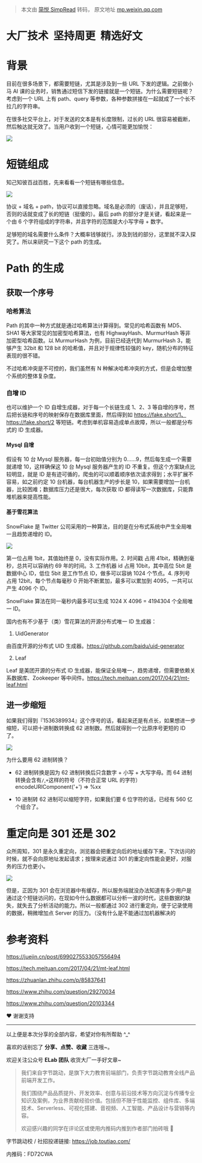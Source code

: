 > 本文由 [简悦 SimpRead](http://ksria.com/simpread/) 转码， 原文地址 [mp.weixin.qq.com](https://mp.weixin.qq.com/s/KtLbCClA_k54Ew08bp0jSg)

大厂技术  坚持周更  精选好文
================

背景
==

目前在很多场景下，都需要短链，尤其是涉及到一些 URL 下发的逻辑。之前做小马 AI 课的业务时，销售通过短信下发的链接就是一个短链。为什么需要短链呢？考虑到一个 URL 上有 path、query 等参数，各种参数拼接在一起就成了一个长不拉几的字符串。

在很多社交平台上，对于发送的文本是有长度限制，过长的 URL 很容易被截断，然后触达就无效了。当用户收到一个短链，心情可能更加愉悦：

![](https://mmbiz.qpic.cn/mmbiz_png/ndgH50E7pIoCbJ6uuNACIiaGjmt6VpicFMhvZ0EtSHqAm0HJQE0J74HQkIqqYqlTmtvjziaEjOrEicQImXUJaXIsPg/640?wx_fmt=png)

短链组成
====

知己知彼百战百胜，先来看看一个短链有哪些信息。

![](https://mmbiz.qpic.cn/mmbiz_png/ndgH50E7pIoCbJ6uuNACIiaGjmt6VpicFMibdkicJPMfyCr2I4NJ4egKZmfOTdhqmRGHYH57WKEd1qYmEGsL6HuN5g/640?wx_fmt=png)

协议 + 域名 + path，协议可以直接忽略。域名是必须的（废话），并且足够短，否则的话就变成了长的短链（挺傻的）。最后 path 的部分才是关键，看起来是一个由 6 个字符组成的字符串，并且字符的范围是大小写字母 + 数字。

足够短的域名需要什么条件？大概率钱够就行。涉及到钱的部分，这里就不深入探究了。所以来研究一下这个 path 的生成。

Path 的生成
========

获取一个序号
------

### 哈希算法

Path 的其中一种方式就是通过哈希算法计算得到。常见的哈希函数有 MD5、SHA1 等大家常见的加密型哈希算法，也有 HighwayHash、MurmurHash 等非加密型哈希函数。以 MurmurHash 为例，目前已经迭代到 MurmurHash 3，能够产生 32bit 和 128 bit 的哈希值，并且对于规律性较强的 key，随机分布的特征表现的很不错。

不过哈希冲突是不可控的，我们虽然有 N 种解决哈希冲突的方式，但是会增加整个系统的整体复杂度。

### 自增 ID

也可以维护一个 ID 自增生成器，对于每一个长链生成 1、2、3 等自增的序号，然后把长链和序号的映射保存在数据库里面，然后得到如 https://fake.short/1、https://fake.short/2 等短链。考虑到单机容易造成单点故障，所以一般都是分布式的 ID 生成器。

#### Mysql 自增

假设有 10 台 Mysql 服务器，每一台初始值分别为 0……9，然后每生成一个需要就递增 10，这样确保这 10 台 Mysql 服务器产生的 ID 不重复。但这个方案缺点比较明显，就是 ID 是有迹可循的，爬虫的可以顺着顺序依次请求得到；水平扩展不容易，如之前约定 10 台机器，每台机器生产的步长是 10，如果需要增加一台机器，比较困难；数据库压力还是很大，每次获取 ID 都得读写一次数据库，只能靠堆机器来提高性能。

#### 基于雪花算法

SnowFlake 是 Twitter 公司采用的一种算法，目的是在分布式系统中产生全局唯一且趋势递增的 ID。

![](https://mmbiz.qpic.cn/mmbiz_png/ndgH50E7pIoCbJ6uuNACIiaGjmt6VpicFMr0tsBD6uCngwHQOaQw2QoQnVFibnoqmls3FOWnzDOeZicQ3Io2g9icCJA/640?wx_fmt=png)

第一位占用 1bit，其值始终是 0，没有实际作用。2. 时间戳 占用 41bit，精确到毫秒，总共可以容纳约 69 年的时间。3. 工作机器 id 占用 10bit，其中高位 5bit 是数据中心 ID，低位 5bit 是工作节点 ID，做多可以容纳 1024 个节点。4. 序列号 占用 12bit，每个节点每毫秒 0 开始不断累加，最多可以累加到 4095，一共可以产生 4096 个 ID。

SnowFlake 算法在同一毫秒内最多可以生成 1024 X 4096 = 4194304 个全局唯一 ID。

国内也有不少基于（类）雪花算法的开源分布式唯一 ID 生成器：

1.  UidGenerator
    

由百度开源的分布式 UID 生成器。https://github.com/baidu/uid-generator

2.  Leaf
    

Leaf 是美团开源的分布式 ID 生成器，能保证全局唯一，趋势递增，但需要依赖关系数据库、Zookeeper 等中间件。https://tech.meituan.com/2017/04/21/mt-leaf.html

进一步缩短
-----

如果我们得到『1536389934』这个序号的话，看起来还是有点长，如果想进一步缩短，可以把十进制数转换成 62 进制数。然后就得到一个比原序号更短的 ID 了。

![](https://mmbiz.qpic.cn/mmbiz_png/ndgH50E7pIoCbJ6uuNACIiaGjmt6VpicFMicjL9mMXic1BWgNoraFc8hMwQuq0hoM3l0z5oOCK5HMwBPp2OHzWnEZQ/640?wx_fmt=png)

为什么要用 62 进制转换？

*   62 进制转换是因为 62 进制转换后只含数字 + 小写 + 大写字母。而 64 进制转换会含有`/`,`+`这样的符号（不符合正常 URL 的字符）encodeURIComponent('+') => %xx
    
*   10 进制转 62 进制可以缩短字符，如果我们要 6 位字符的话，已经有 560 亿个组合了。
    

重定向是 301 还是 302
===============

众所周知，301 是永久重定向，浏览器会把重定向后的地址缓存下来，下次访问的时候，就不会向原地址发起请求；按理来说通过 301 的重定向性能会更好，对服务的压力也更小。

![](https://mmbiz.qpic.cn/mmbiz_png/ndgH50E7pIoCbJ6uuNACIiaGjmt6VpicFMzibhy7OrOEUSDkcIibna9FibDrbWyzcUK7nTqEC3tDciaxtDcicViaoI0uGw/640?wx_fmt=png)

但是，正因为 301 会在浏览器中有缓存，所以服务端就没办法知道有多少用户是通过这个短链访问的，在现如今什么数据都可以分析一波的时代，这些数据的缺失，就失去了分析活动的能力。所以一般都通过 302 进行重定向，便于记录使用的数据，稍微增加点 Server 的压力。（没有什么是不能通过加机器解决的

参考资料
====

https://juejin.cn/post/6990275533057556494

https://tech.meituan.com/2017/04/21/mt-leaf.html

https://zhuanlan.zhihu.com/p/85837641

https://www.zhihu.com/question/29270034

https://www.zhihu.com/question/20103344

❤️ 谢谢支持  

----------

以上便是本次分享的全部内容，希望对你有所帮助 ^_^

喜欢的话别忘了 **分享、点赞、收藏** 三连哦~。

欢迎关注公众号 **ELab 团队** 收货大厂一手好文章~

> 我们来自字节跳动，是旗下大力教育前端部门，负责字节跳动教育全线产品前端开发工作。
> 
> 我们围绕产品品质提升、开发效率、创意与前沿技术等方向沉淀与传播专业知识及案例，为业界贡献经验价值。包括但不限于性能监控、组件库、多端技术、Serverless、可视化搭建、音视频、人工智能、产品设计与营销等内容。
> 
> 欢迎感兴趣的同学在评论区或使用内推码内推到作者部门拍砖哦 🤪

字节跳动校 / 社招投递链接: https://job.toutiao.com/

内推码：FD72CWA